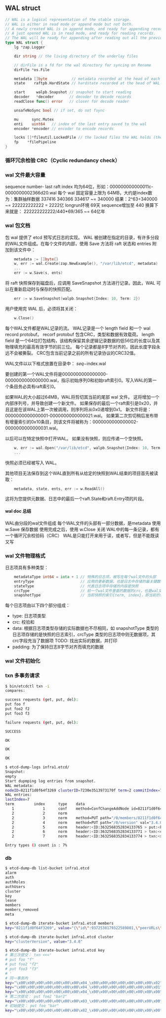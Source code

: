 ## WAL struct
```go
// WAL is a logical representation of the stable storage.
// WAL is either in read mode or append mode but not both.
// A newly created WAL is in append mode, and ready for appending records.
// A just opened WAL is in read mode, and ready for reading records.
// The WAL will be ready for appending after reading out all the previous records.
type WAL struct {
	lg *zap.Logger

	dir string // the living directory of the underlay files

	// dirFile is a fd for the wal directory for syncing on Rename
	dirFile *os.File

	metadata []byte           // metadata recorded at the head of each WAL
	state    raftpb.HardState // hardstate recorded at the head of WAL

	start     walpb.Snapshot // snapshot to start reading
	decoder   *decoder       // decoder to decode records
	readClose func() error   // closer for decode reader

	unsafeNoSync bool // if set, do not fsync

	mu      sync.Mutex
	enti    uint64   // index of the last entry saved to the wal
	encoder *encoder // encoder to encode records

	locks []*fileutil.LockedFile // the locked files the WAL holds (the name is increasing)
	fp    *filePipeline
}
```

### 循环冗余检验 CRC（Cyclic redundancy check）

### wal 文件最大容量
sequence number- last raft index 均为64位，形如：000000000000011c-0000000002366d20.wal
每个 wal 固定容量上限为 64MB，大约是index数为：集群抽样数据 337416 340366 334617 ~= 340000
结果：2^63÷340000 ~= 222222222222 = 2222亿
longrun环境 69天 sequence增加至 440
换算下来就是： 222222222222/440*69/365 ~= 64亿年

### wal 包文档
包 wal 提供了 etcd 预写式日志的实现。
WAL 被创建在指定的目录，有许多分段的WAL文件组成。在每个文件的内部，使用 Save 方法将 raft 状态和 entries 附加到该文件中：
```go
	metadata := []byte{}
	w, err := wal.Create(zap.NewExample(), "/var/lib/etcd", metadata)
	...
	err := w.Save(s, ents)
```
将 raft 快照保存到磁盘后，应调用 SaveSnapshot 方法进行记录。因此，WAL 可以在重新启动时与保存的快照匹配。
```go
	err := w.SaveSnapshot(walpb.Snapshot{Index: 10, Term: 2})
```
用户使用完 WAL 后，必须将其关闭：
```go
	w.Close()
```
每个WAL文件都是WAL记录的流。 WAL记录是一个 length field 和一个 wal record protobuf。 recorf protobuf 包含CRC，类型和数据有效载荷。 length field 是一个64位打包结构，该结构保留其余逻辑记录数据的低56位的长度以及其物理填充的最高有效字节的前三位。 每个记录都是8字节对齐的，因此长度字段永远不会被撕裂。 CRC包含当前记录之前的所有记录协议的CRC32值。

WAL文件以以下格式放置在目录中：
$seq-$index.wal

要创建的第一个WAL文件将是0000000000000000-0000000000000000.wal，指示初始序列0和初始raft索引0。写入WAL的第一个条目务必具有raft索引0。

如果WAL的大小超过64MB，WAL将剪切其当前的尾部 wal 文件。 这将增加一个内部序列号，并导致创建一个新文件。 如果保存的最后一个raft索引是0x20，并且这是在该WAL上第一次被调用，则序列将从0x0递增到0x1。 新文件将是：0000000000000001-0000000000000021.wal。 如果第二次剪切稍后发布带有增量索引的0x10条目，则该文件将被称为：0000000000000002-0000000000000031.wal。

以后可以在特定快照中打开WAL。 如果没有快照，则应传递一个空快照。
```go
	w, err := wal.Open("/var/lib/etcd", walpb.Snapshot{Index: 10, Term: 2})
	...
```
快照必须已经被写入 WAL。

其他项目无法保存到这个WAL直到所有从给定的快照到WAL结束的项目首先被读取：
```go
	metadata, state, ents, err := w.ReadAll()
```
这将为您提供元数据、日志中的最后一个raft.State和raft.Entry项的片段。

#### wal doc 总结
WAL由分段的wal文件组成
每个WAL文件的头部有一部分数据，是metadata
使用 w.Save 保存数据
使用完成之后，使用 w.Close 关闭
WAL中的每一条记录，都有一个循环冗余校验码（CRC）
WAL是只能打开来用于读，或者写，但是不能既读又写

### wal 文件物理格式
日志项具有多种类型：
```go
	metadataType int64 = iota + 1 // 特殊的日志项，被写在每个wal文件的头部
	entryType                     // 应用的更新数据，也是日志中存储的最关键数据
	stateType                     // 代表日志项中存储的内容是快照
	crcType                       // 前一个wal文件里面的数据的crc，也是wal文件的第一个记录项
	snapshotType                  // 当前快照的索引{term, index}，即当前的快照位于哪个日志记录，不同于stateType，这里只记录快照的索引，而非快照的数据
```

每个日志项由以下四个部分组成：
- type:     日志项类型
- crc:      校验和
- data:     根据日志项类型存储的实际数据也不尽相同，如 snapshotType 类型的日志项存储的是快照的日志索引，crcType 类型的日志项中则无数据项，其crc字段充当了数据项 TODO: 找出实际的数据，并打印
- padding:  为了保持日志8字节对齐而填充的数据

### wal 文件初始化


### txn 多事务请求
```sh
$ bin/etcdctl txn -i  
compares:

success requests (get, put, del):
put foo f
put foo2 f2
put foo3 f3

failure requests (get, put, del):

SUCCESS

OK

OK

OK

$ etcd-dump-logs infra1.etcd/
Snapshot:
empty
Start dupmping log entries from snapshot.
WAL metadata:
nodeID=8211f1d0f64f3269 clusterID=7230e3513973170f term=2 commitIndex=7 vote=8211f1d0f64f3269
WAL entries:
lastIndex=7
term         index      type    data
   1             1      conf    method=ConfChangeAddNode id=8211f1d0f64f3269
   2             2      norm
   2             3      norm    method=PUT path="/0/members/8211f1d0f64f3269/attributes" val="{\"name\":\"infra1\",\"clientURLs\":[\"http://127.0.0.1:2379\"]}"
   2             4      norm    method=PUT path="/0/version" val="3.4.0"
   2             5      norm    header:<ID:3632568352834133765 > put:<key:"foo" value:"bar" > 
   2             6      norm    header:<ID:3632568352834133771 > txn:<compare:<target:VALUE key:"foo" value:"bar" > success:<request_put:<key:"foo2" value:"bar2" > > failure:<request_range:<key:"foo2" > > > 
   2             7      norm    header:<ID:3632568352834133774 > txn:<success:<request_put:<key:"foo" value:"f" > > success:<request_put:<key:"foo2" value:"f2" > > success:<request_put:<key:"foo3" value:"f3" > > > 

Entry types () count is : 7%
```

### db
```sh
$ etcd-dump-db list-bucket infra1.etcd               
alarm
auth
authRoles
authUsers
cluster
key
lease
members
members_removed
meta

$ etcd-dump-db iterate-bucket infra1.etcd members
key="8211f1d0f64f3269", value="{\"id\":9372538179322589801,\"peerURLs\":[\"http://127.0.0.1:12380\"],\"name\":\"infra1\",\"clientURLs\":[\"http://127.0.0.1:2379\"]}"

$ etcd-dump-db iterate-bucket infra1.etcd cluster
key="clusterVersion", value="3.4.0"

$ etcd-dump-db iterate-bucket infra1.etcd key  
# 第三次提交： txn <<<'
# put foo "f"
# put foo2 "f2"
# put foo3 "f3"
# '
# 同一事务内
key="\x00\x00\x00\x00\x00\x00\x00\x04_\x00\x00\x00\x00\x00\x00\x00\x02", value="\n\x04foo3\x10\x04\x18\x04 \x01*\x02f3"
key="\x00\x00\x00\x00\x00\x00\x00\x04_\x00\x00\x00\x00\x00\x00\x00\x01", value="\n\x04foo2\x10\x03\x18\x04 \x02*\x02f2"
key="\x00\x00\x00\x00\x00\x00\x00\x04_\x00\x00\x00\x00\x00\x00\x00\x00", value="\n\x03foo\x10\x02\x18\x04 \x02*\x01f"
# 第二次提交： put foo2 "bar2"
key="\x00\x00\x00\x00\x00\x00\x00\x03_\x00\x00\x00\x00\x00\x00\x00\x00", value="\n\x04foo2\x10\x03\x18\x03 \x01*\x04bar2"
# 初始提交： put foo "bar"
key="\x00\x00\x00\x00\x00\x00\x00\x02_\x00\x00\x00\x00\x00\x00\x00\x00", value="\n\x03foo\x10\x02\x18\x02 \x01*\x03bar"
```